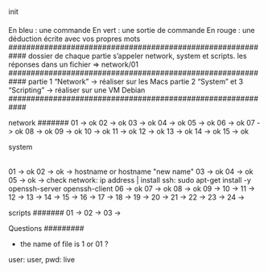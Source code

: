 init
####
En bleu : une commande
En vert : une sortie de commande
En rouge : une déduction écrite avec vos propres mots
############################################################
dossier de chaque partie 
s’appeler network, system et scripts. 
les réponses dans un fichier => network/01
############################################################
partie 1 “Network” -> réaliser sur les Macs
partie 2 “System” et 3 “Scripting” -> réaliser sur une VM Debian
############################################################

network
#######
01 -> ok
02 -> ok
03 -> ok
04 -> ok
05 -> ok
06 -> ok
07 -> ok
08 -> ok
09 -> ok
10 -> ok
11 -> ok
12 -> ok
13 -> ok
14 -> ok
15 -> ok

system
######
01 -> ok
02 -> ok -> hostname or hostname "new name"
03 -> ok
04 -> ok
05 -> ok -> check network: ip address | install ssh: sudo apt-get install -y openssh-server openssh-client
06 -> ok
07 -> ok
08 -> ok
09 ->
10 ->
11 ->
12 ->
13 ->
14 ->
15 ->
16 ->
17 ->
18 ->
19 ->
20 ->
21 ->
22 ->
23 ->
24 ->

scripts
#######
01 ->
02 ->
03 ->

Questions
#########
* the name of file is 1 or 01 ?

user: user, pwd: live

